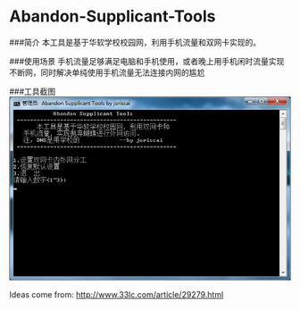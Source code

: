 # Abandon-Supplicant-Tools
###简介
本工具是基于华软学校校园网，利用手机流量和双网卡实现的。

###使用场景
手机流量足够满足电脑和手机使用，或者晚上用手机闲时流量实现不断网，同时解决单纯使用手机流量无法连接内网的尴尬

###工具截图
![主界面][1]


[1]: https://github.com/joriscai/Abandon-Supplicant-Tools/blob/master/images/1.png "主界面"

Ideas come from:
http://www.33lc.com/article/29279.html